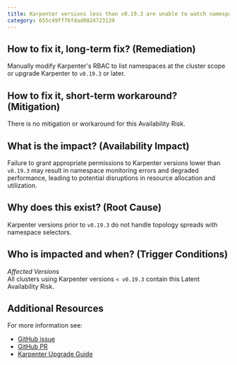 ```yaml
---
title: Karpenter versions less than v0.19.3 are unable to watch namespaces by default
category: 655c49ff76fdad0024723139
---
```


## How to fix it, long-term fix? (Remediation)

Manually modify Karpenter's RBAC to list namespaces at the cluster scope or upgrade Karpenter to `v0.19.3` or later.

## How to fix it, short-term workaround? (Mitigation)

There is no mitigation or workaround for this Availability Risk.

## What is the impact? (Availability Impact)

Failure to grant appropriate permissions to Karpenter versions lower than `v0.19.3` may result in namespace monitoring errors and degraded performance, leading to potential disruptions in resource allocation and utilization.

## Why does this exist? (Root Cause)

Karpenter versions prior to `v0.19.3` do not handle topology spreads with namespace selectors.

## Who is impacted and when? (Trigger Conditions)

_Affected Versions_  
All clusters using Karpenter versions `< v0.19.3` contain this Latent Availability Risk.

## Additional Resources

For more information see:

- [GitHub issue](https://github.com/aws/karpenter/issues/2702)
- [GitHub PR](https://github.com/aws/karpenter/pull/2709)
- [Karpenter Upgrade Guide](https://karpenter.sh/preview/upgrade-guide/)